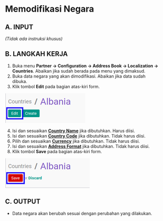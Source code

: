 # Memodifikasi Negara

## A. INPUT

*(Tidak ada instruksi khusus)*

## B. LANGKAH KERJA

1. Buka menu **Partner -> Configuration -> Address Book -> Localization -> Countries**. Abaikan jika sudah berada pada menu yang dimaksud.
2. Buka data negara yang akan dimodifikasi. Abaikan jika data sudah dibuka.
3. Klik tombol **Edit** pada bagian atas-kiri form.

![](../../../img/negara/tombol-edit.png)

4. Isi dan sesuaikan **[Country Name](./penjelasan.md#field-name)** jika dibutuhkan. Harus diisi.
5. Isi dan sesuaikan **[Country Code](./penjelasan.md#field-code)** jika dibutuhkan. Tidak harus diisi.
6. Pilih dan sesuaikan **[Currency](./penjelasan.md#field-currency-id)** jika dibutuhkan. Tidak harus diisi.
7. Isi dan sesuaikan **[Address Format](./penjelasan.md#field-address-format)** jika dibutuhkan. Tidak harus diisi.
8. Klik tombol **Save** pada bagian atas-kiri form.

![](../../../img/negara/tombol-simpan-modifikasi.png)

## C. OUTPUT

* Data negara akan berubah sesuai dengan perubahan yang dilakukan.
